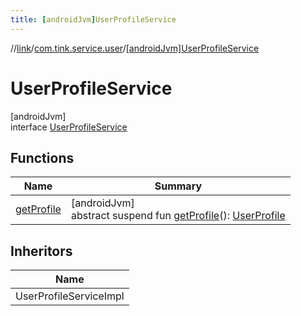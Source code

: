```yaml
---
title: [androidJvm]UserProfileService
---
```

//[link](../../../index.html)/[com.tink.service.user](../index.html)/[[androidJvm]UserProfileService](index.html)



# UserProfileService



[androidJvm]\
interface [UserProfileService](index.html)



## Functions


| Name | Summary |
|---|---|
| [getProfile](get-profile.html) | [androidJvm]<br>abstract suspend fun [getProfile](get-profile.html)(): [UserProfile](../../com.tink.model.user/[android-jvm]-user-profile/index.html) |


## Inheritors


| Name |
|---|
| UserProfileServiceImpl |

